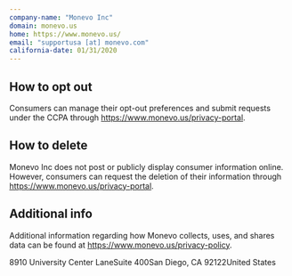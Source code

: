 ```yaml
---
company-name: "Monevo Inc"
domain: monevo.us
home: https://www.monevo.us/
email: "supportusa [at] monevo.com"
california-date: 01/31/2020
---
```

## How to opt out


Consumers can manage their opt-out preferences and submit requests under the CCPA through https://www.monevo.us/privacy-portal.

## How to delete


Monevo Inc does not post or publicly display consumer information online. However, consumers can request the deletion of their information through https://www.monevo.us/privacy-portal.

## Additional info


Additional information regarding how Monevo collects, uses, and shares data can be found at https://www.monevo.us/privacy-policy.

8910 University Center LaneSuite 400San Diego, CA 92122United States














